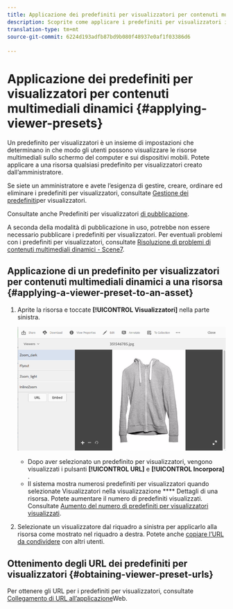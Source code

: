 ```yaml
---
title: Applicazione dei predefiniti per visualizzatori per contenuti multimediali dinamici
description: Scoprite come applicare i predefiniti per visualizzatori in Contenuti multimediali dinamici
translation-type: tm+mt
source-git-commit: 6224d193adfb87bd9b080f48937e0af1f03386d6

---
```



# Applicazione dei predefiniti per visualizzatori per contenuti multimediali dinamici {#applying-viewer-presets}

Un predefinito per visualizzatori è un insieme di impostazioni che determinano in che modo gli utenti possono visualizzare le risorse multimediali sullo schermo del computer e sui dispositivi mobili. Potete applicare a una risorsa qualsiasi predefinito per visualizzatori creato dall’amministratore.

Se siete un amministratore e avete l’esigenza di gestire, creare, ordinare ed eliminare i predefiniti per visualizzatori, consultate [Gestione dei predefiniti](managing-viewer-presets.md)per visualizzatori.

Consultate anche Predefiniti per visualizzatori [di pubblicazione](managing-viewer-presets.md#publishing-viewer-presets).

A seconda della modalità di pubblicazione in uso, potrebbe non essere necessario pubblicare i predefiniti per visualizzatori.
Per eventuali problemi con i predefiniti per visualizzatori, consultate [Risoluzione di problemi di contenuti multimediali dinamici - Scene7](troubleshoot-dm.md#viewers).

## Applicazione di un predefinito per visualizzatori per contenuti multimediali dinamici a una risorsa {#applying-a-viewer-preset-to-an-asset}

1. Aprite la risorsa e toccate **[!UICONTROL Visualizzatori]** nella parte sinistra.

   ![chlimage_1-104](assets/chlimage_1-104.png)

   * Dopo aver selezionato un predefinito per visualizzatori, vengono visualizzati i pulsanti **[!UICONTROL URL]** e **[!UICONTROL Incorpora]** .
   * Il sistema mostra numerosi predefiniti per visualizzatori quando selezionate Visualizzatori nella visualizzazione **** Dettagli di una risorsa. Potete aumentare il numero di predefiniti visualizzati. Consultate [Aumento del numero di predefiniti per visualizzatori visualizzati](managing-viewer-presets.md).

1. Selezionate un visualizzatore dal riquadro a sinistra per applicarlo alla risorsa come mostrato nel riquadro a destra. Potete anche [copiare l’URL da condividere](linking-urls-to-yourwebapplication.md) con altri utenti.

## Ottenimento degli URL dei predefiniti per visualizzatori {#obtaining-viewer-preset-urls}

Per ottenere gli URL per i predefiniti per visualizzatori, consultate [Collegamento di URL all’applicazione](linking-urls-to-yourwebapplication.md)Web.

